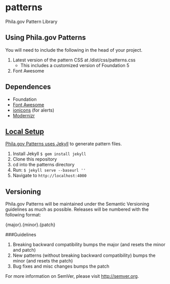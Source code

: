 # patterns

Phila.gov Pattern Library

## Using Phila.gov Patterns
You will need to include the following in the head of your project.

1. Latest version of the pattern CSS at /dist/css/patterns.css
    - This includes a customized version of Foundation 5
2. Font Awesome


## Dependences</h2>
- Foundation
- <a href="http://fortawesome.github.io/Font-Awesome/">Font Awesome
- <a href="http://ionicons.com/">ionicons</a> (for alerts)
-  <a href="http://modernizr.com/">Modernizr
</ul>

## Local Setup
Phila.gov Patterns uses <a href="http://jekyllrb.com/">Jekyll</a> to generate pattern files.

1. Install Jekyll <code>$ gem install jekyll</code>  
2. Clone this repository
3. cd into the patterns directory
4. Run: <code>$ jekyll serve --baseurl ''</code>
5. Navigate to <code>http://localhost:4000</code>


## Versioning

Phila.gov Patterns will be maintained under the Semantic Versioning guidelines as much as possible. Releases will be numbered with the following format:

{major}.{minor}.{patch}

###Guidelines

1. Breaking backward compatibility bumps the major (and resets the minor and patch)
2. New patterns (without breaking backward compatibility) bumps the minor (and resets the patch)
3. Bug fixes and misc changes bumps the patch


For more information on SemVer, please visit http://semver.org.
